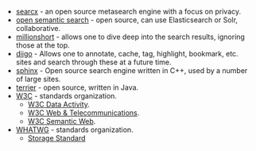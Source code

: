 - [searcx](https://searx.me/) - an open source metasearch engine with a focus on privacy.
- [open semantic search](https://www.opensemanticsearch.org/) - open source, can use Elasticsearch or Solr, collaborative.
- [millionshort](https://millionshort.com/) - allows one to dive deep into the search results, ignoring those at the top.
- [diigo](https://diigo.com/) - Allows one to annotate, cache, tag, highlight, bookmark, etc. sites and search through these at a future time.
- [sphinx](http://www.sphinxsearch.com/) - Open source search engine written in C++, used by a number of large sites.
- [terrier](http://terrier.org/) - open source, written in Java.
- [W3C](http://w3.org/) - standards organization.
  - [W3C Data Activity](https://www.w3.org/2013/data/).
  - [W3C Web & Telecommunications](https://www.w3.org/Telco/).
  - [W3C Semantic Web](https://www.w3.org/standards/semanticweb/).
- [WHATWG](https://whatwg.org/) - standards organization.
  - [Storage Standard](https://storage.spec.whatwg.org/)
